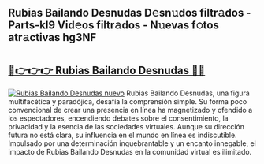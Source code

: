 ## Rubias Bailando Desnudas D𝚎sn𝚞dos filtr𝚊dos - Parts-kl9 Vid𝚎os filtr𝚊dos - N𝚞evas f𝚘tos atr𝚊ctivas hg3NF

# <h2><a href="http://mb1dkb.tromn.icu/?c=Rubias+Bailando+Desnudas">🔗👉👉👉 Rubias Bailando Desnudas 🔗🔗</a></h2>

[![Rubias Bailando Desnudas nuevo](https://i.imgur.com/pEAQMta.gif)](http://mb1dkb.tromn.icu/?c=Rubias+Bailando+Desnudas)
Rubias Bailando Desnudas, una figura multifacética y paradójica, desafía la comprensión simple. Su forma poco convencional de crear una presencia en línea ha magnetizado y ofendido a los espectadores, encendiendo debates sobre el consentimiento, la privacidad y la esencia de las sociedades virtuales. Aunque su dirección futura no está clara, su influencia en el mundo en línea es indiscutible. Impulsado por una determinación inquebrantable y un encanto innegable, el impacto de Rubias Bailando Desnudas en la comunidad virtual es ilimitado.
